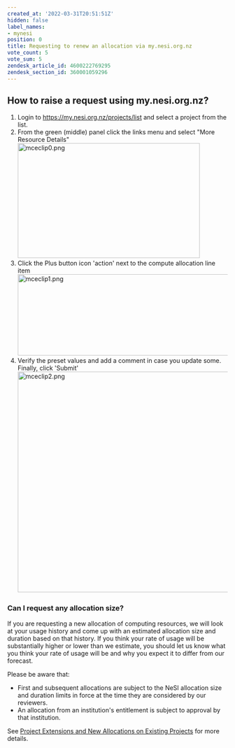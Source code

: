 ```yaml
---
created_at: '2022-03-31T20:51:51Z'
hidden: false
label_names:
- mynesi
position: 0
title: Requesting to renew an allocation via my.nesi.org.nz
vote_count: 5
vote_sum: 5
zendesk_article_id: 4600222769295
zendesk_section_id: 360001059296
---
```


## How to raise a request using my.nesi.org.nz?

1.  Login to <https://my.nesi.org.nz/projects/list> and select a project
    from the list.
2.  From the green (middle) panel click the links menu and select "More
    Resource Details"  
    <img src="../includes/mceclip0_4.png" alt="mceclip0.png" width="416" height="263" />
3.  Click the Plus button icon 'action' next to the compute allocation
    line item   
    <img src="../includes/mceclip1.png" alt="mceclip1.png" width="528" height="186" />
4.  Verify the preset values and add a comment in case you update
    some.  
    Finally, click 'Submit'   
    <img src="../includes/mceclip2.png" alt="mceclip2.png" width="636" height="505" />

### Can I request any allocation size?

If you are requesting a new allocation of computing resources, we will
look at your usage history and come up with an estimated allocation size
and duration based on that history. If you think your rate of usage will
be substantially higher or lower than we estimate, you should let us
know what you think your rate of usage will be and why you expect it to
differ from our forecast.

Please be aware that:

-   First and subsequent allocations are subject to the NeSI allocation
    size and duration limits in force at the time they are considered by
    our reviewers.
-   An allocation from an institution's entitlement is subject to
    approval by that institution.

See [Project Extensions and New Allocations on Existing
Projects](https://support.nesi.org.nz/hc/en-gb/articles/360000202196) for
more details.

 
